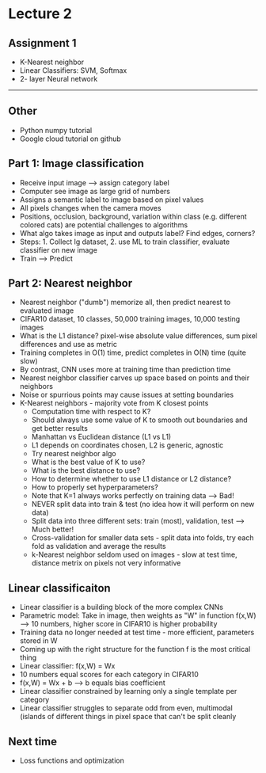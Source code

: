 # Lecture 2
## Assignment 1
- K-Nearest neighbor
- Linear Classifiers:  SVM, Softmax
- 2- layer Neural network
---
## Other
- Python numpy tutorial
- Google cloud tutorial on github
## Part 1: Image classification
- Receive input image --> assign category label
- Computer see image as large grid of numbers
- Assigns a semantic label to image based on pixel values
- All pixels changes when the camera moves
- Positions, occlusion, background, variation within class (e.g. different colored cats) are potential challenges to algorithms
- What algo takes image as input and outputs label? Find edges, corners?
- Steps: 1. Collect lg dataset, 2. use ML to train classifier, evaluate classifier on new image
- Train --> Predict
## Part 2: Nearest neighbor
- Nearest neighbor ("dumb") memorize all, then predict nearest to evaluated image
- CIFAR10 dataset, 10 classes, 50,000 training images, 10,000 testing images
- What is the L1 distance? pixel-wise absolute value differences, sum pixel differences and use as metric
- Training completes in O(1) time, predict completes in O(N) time (quite slow)
- By contrast, CNN uses more at training time than prediction time
- Nearest neighbor classifier carves up space based on points and their neighbors
- Noise or spurrious points may cause issues at setting boundaries
- K-Nearest neighbors - majority vote from K closest points
    - Computation time with respect to K?
    - Should always use some value of K to smooth out boundaries and get better results
    - Manhattan vs Euclidean distance (L1 vs L1)
    - L1 depends on coordinates chosen, L2 is generic, agnostic
    - Try nearest neighbor algo
    - What is the best value of K to use?
    - What is the best distance to use?
    - How to determine whether to use L1 distance or L2 distance?
    - How to properly set hyperparameters?
    - Note that K=1 always works perfectly on training data --> Bad!
    - NEVER split data into train & test (no idea how it will perform on new data)
    - Split data into three different sets: train (most), validation, test --> Much better!
    - Cross-validation for smaller data sets - split data into folds, try each fold as validation and average the results
    - k-Nearest neighbor seldom used on images - slow at test time, distance metrix on pixels not very informative
## Linear classificaiton
- Linear classifier is a building block of the more complex CNNs
- Parametric model: Take in image, then weights as "W" in function f(x,W) --> 10 numbers, higher score in CIFAR10 is higher probability
- Training data no longer needed at test time - more efficient, parameters stored in W
- Coming up with the right structure for the function f is the most critical thing
- Linear classifier:  f(x,W) = Wx
- 10 numbers equal scores for each category in CIFAR10
- f(x,W) = Wx + b  --> b equals bias coefficient
- Linear classifier constrained by learning only a single template per category
- Linear classifier struggles to separate odd from even, multimodal (islands of different things in pixel space that can't be split cleanly
## Next time
- Loss functions and optimization
